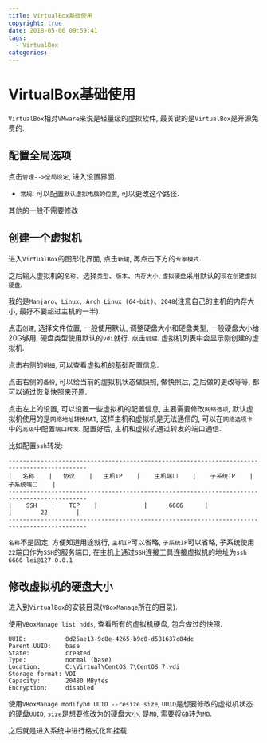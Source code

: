 ```yaml
---
title: VirtualBox基础使用
copyright: true
date: 2018-05-06 09:59:41
tags:
  - VirtualBox
categories:
---
```


# VirtualBox基础使用

`VirtualBox`相对`VMware`来说是轻量级的虚拟软件, 最关键的是`VirtualBox`是开源免费的.

## 配置全局选项

点击`管理-->全局设定`, 进入设置界面.

 - `常规`: 可以配置`默认虚拟电脑的位置`, 可以更改这个路径.

其他的一般不需要修改

## 创建一个虚拟机

进入`VirtualBox`的图形化界面, 点击`新建`, 再点击下方的`专家模式`.

之后输入虚拟机的`名称`、选择`类型`、`版本`、`内存大小`, `虚拟硬盘`采用默认的`现在创建虚拟硬盘`.

我的是`Manjaro`、`Linux`、`Arch Linux (64-bit)`、`2048`(注意自己的主机的内存大小, 最好不要超过主机的一半).

点击`创建`, 选择文件位置, 一般使用默认, 调整硬盘大小和硬盘类型, 一般硬盘大小给20G够用, 硬盘类型使用默认的`vdi`就行. 点击`创建`. 虚拟机列表中会显示刚创建的虚拟机. 

点击右侧的`明细`, 可以查看虚拟机的基础配置信息. 

点击右侧的`备份`, 可以给当前的虚拟机状态做快照, 做快照后, 之后做的更改等等, 都可以通过恢复快照来还原.

点击左上的设置, 可以设置一些虚拟机的配置信息, 主要需要修改`网络选项`, 默认虚拟机使用的是`网络地址转换NAT`, 这样主机和虚拟机是无法通信的, 可以在`网络选项卡`中的`高级`中配置`端口转发`. 配置好后, 主机和虚拟机通过转发的端口通信.

比如配置`ssh`转发:
```
--------------------------------------------------------------------------------------------
|   名称    |   协议    |   主机IP    |    主机端口    |    子系统IP    |    子系统端口    |
--------------------------------------------------------------------------------------------
|    SSH    |    TCP    |             |      6666      |                |        22        |
--------------------------------------------------------------------------------------------
```

`名称`不是固定, 方便知道用途就行, `主机IP`可以省略, `子系统IP`可以省略, 子系统使用`22`端口作为`SSH`的服务端口, 
在主机上通过`SSH`连接工具连接虚拟机的地址为`ssh 6666 lei@127.0.0.1`


## 修改虚拟机的硬盘大小

进入到`VirtualBox`的安装目录(`VBoxManage`所在的目录).

使用`VBoxManage list hdds`, 查看所有的虚拟机硬盘, 包含做过的快照.

```
UUID:           0d25ae13-9c8e-4265-b9c0-d581637c84dc
Parent UUID:    base
State:          created
Type:           normal (base)
Location:       C:\Virtual\CentOS 7\CentOS 7.vdi
Storage format: VDI
Capacity:       20480 MBytes
Encryption:     disabled
```

使用`VBoxManage modifyhd UUID --resize size`, `UUID`是想要修改的虚拟机状态的硬盘`UUID`, `size`是想要修改为的硬盘大小, 是`MB`, 需要将`GB`转为`MB`.

之后就是进入系统中进行格式化和挂载.

